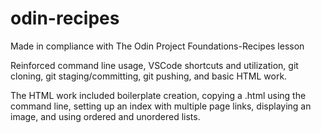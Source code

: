 # odin-recipes
Made in compliance with The Odin Project Foundations-Recipes lesson

Reinforced command line usage, VSCode shortcuts and utilization, git cloning, git staging/committing, git pushing, and basic HTML work.

The HTML work included boilerplate creation, copying a .html using the command line, setting up an index with multiple page links, displaying an image, and using ordered and unordered lists.